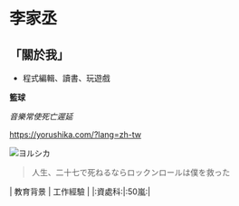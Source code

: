 # 李家丞
## 「關於我」
* 程式編輯、讀書、玩遊戲
  
**籃球**

*音樂常使死亡遲延*

https://yorushika.com/?lang=zh-tw

![ヨルシカ](https://upload.wikimedia.org/wikipedia/commons/2/27/Yorushika_Logo.jpg)

> 人生、二十七で死ねるならロックンロールは僕を救った

| 教育背景 | 工作經驗 |
|:資處科:|:50嵐:|
